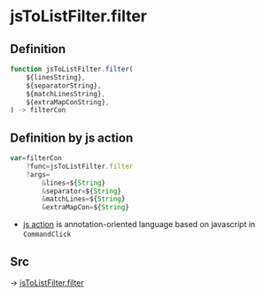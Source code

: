 # jsToListFilter.filter

## Definition

```js.js
function jsToListFilter.filter(
	${linesString},
	${separatorString},
	${matchLinesString},
	${extraMapConString},
) -> filterCon
```


## Definition by js action

```js.js
var=filterCon
	?func=jsToListFilter.filter
	?args=
		&lines=${String}
		&separator=${String}
		&matchLines=${String}
		&extraMapCon=${String}
```

- [js action](#) is annotation-oriented language based on javascript in `CommandClick`



## Src

-> [jsToListFilter.filter](https://github.com/puutaro/CommandClick/blob/master/app/src/main/java/com/puutaro/commandclick/fragment_lib/terminal_fragment/js_interface/text/JsToListFilter.kt#L29)


